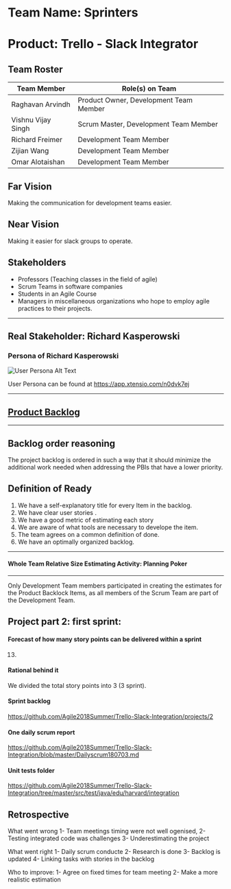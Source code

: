 # Team Name: Sprinters

# Product: Trello - Slack Integrator

## Team Roster

Team Member | Role(s) on Team
------------ | -------------
Raghavan Arvindh |Product Owner, Development Team Member
Vishnu Vijay Singh | Scrum Master, Development Team Member
Richard Freimer |  Development Team Member
Zijian Wang | Development Team Member
Omar Alotaishan | Development Team Member


## Far Vision

Making the communication for development teams easier.

## Near Vision

Making it easier for slack groups to operate.

## Stakeholders

- Professors (Teaching classes in the field of agile)
- Scrum Teams in software companies
- Students in an Agile Course
- Managers in miscellaneous organizations who hope to employ agile practices to their projects.

-----
## Real Stakeholder: Richard Kasperowski

### Persona of Richard Kasperowski

![User Persona Alt Text](https://raw.githubusercontent.com/Agile2018Summer/Trello-Slack-Integration/master/user%20persona.png)

User Persona can be found at https://app.xtensio.com/n0dvk7ej

-----

## [Product Backlog](https://github.com/Agile2018Summer/Trello-Slack-Integration/projects/1)

-----

## Backlog order reasoning

The project backlog is ordered in such a way that it should minimize the additional work needed when addressing the PBIs that have a lower priority.


## Definition of Ready

1) We have a self-explanatory title for every Item in the backlog.
2) We have clear user stories .
3) We have a good metric of estimating each story
3) We are aware of what tools are necessary to develope the item.
4) The team agrees  on a common definition of done.
5) We  have an optimally organized backlog.


-----

#### Whole Team Relative Size Estimating Activity: Planning Poker

-----
Only Development Team members participated in creating the estimates for the Product Backlock Items, as all members of the Scrum Team are part of the Development Team.



## Project part 2: first sprint:

#### Forecast of how many story points can be delivered within a sprint 
13.
#### Rational behind it 
We divided the total story points into 3 (3 sprint).
#### Sprint backlog
https://github.com/Agile2018Summer/Trello-Slack-Integration/projects/2 
#### One daily scrum report
https://github.com/Agile2018Summer/Trello-Slack-Integration/blob/master/Dailyscrum180703.md
#### Unit tests folder
https://github.com/Agile2018Summer/Trello-Slack-Integration/tree/master/src/test/java/edu/harvard/integration
## Retrospective
What went wrong
1- Team meetings timing were not well ogenised,
2- Testing integrated code was challenges
3- Underestimating the project

What went right
1- Daily scrum conducte
2- Research is done
3- Backlog is updated
4- Linking tasks with stories in the backlog

Who to improve:
1- Agree on fixed times for team meeting
2- Make a more realistic estimation

